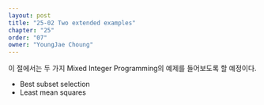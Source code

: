 ```yaml
---
layout: post
title: "25-02 Two extended examples"
chapter: "25"
order: "07"
owner: "YoungJae Choung"
---
```


이 절에서는 두 가지 Mixed Integer Programming의 예제를 들어보도록 할 예정이다.

* Best subset selection
* Least mean squares